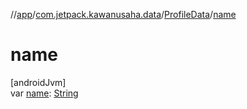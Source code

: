 //[app](../../../index.md)/[com.jetpack.kawanusaha.data](../index.md)/[ProfileData](index.md)/[name](name.md)

# name

[androidJvm]\
var [name](name.md): [String](https://kotlinlang.org/api/latest/jvm/stdlib/kotlin/-string/index.html)
